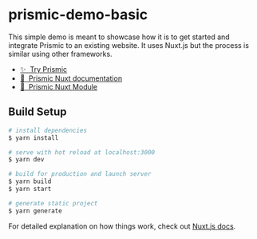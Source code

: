 # prismic-demo-basic

This simple demo is meant to showcase how it is to get started and integrate Prismic to an existing website. It uses Nuxt.js but the process is similar using other frameworks.

- [✨ &nbsp;Try Prismic](https://prismic.io/pricing?utm_campaign=devexp&utm_source=github&utm_medium=demobasic)
- [📖 &nbsp;Prismic Nuxt documentation](https://prismic.io/docs/vuejs/getting-started/prismic-nuxt?utm_campaign=devexp&utm_source=github&utm_medium=demobasic)
- [💚 &nbsp;Prismic Nuxt Module](https://prismic.nuxtjs.org)

## Build Setup

```bash
# install dependencies
$ yarn install

# serve with hot reload at localhost:3000
$ yarn dev

# build for production and launch server
$ yarn build
$ yarn start

# generate static project
$ yarn generate
```

For detailed explanation on how things work, check out [Nuxt.js docs](https://nuxtjs.org).
